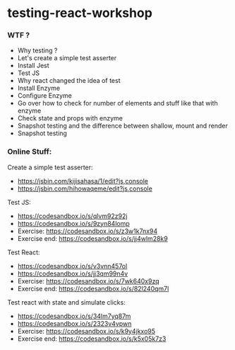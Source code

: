 # testing-react-workshop

### WTF ?

* Why testing ?
* Let's create a simple test asserter
* Install Jest
* Test JS
* Why react changed the idea of test
* Install Enzyme
* Configure Enzyme
* Go over how to check for number of elements and stuff like that with enzyme
* Check state and props with enzyme
* Snapshot testing and the difference between shallow, mount and render
* Snapshot testing


### Online Stuff:

Create a simple test asserter:
  * https://jsbin.com/kijisahasa/1/edit?js,console
  * https://jsbin.com/hihowaqeme/edit?js,console

Test JS:
  * https://codesandbox.io/s/qlvm92z92j
  * https://codesandbox.io/s/9zyn84lomp
  * Exercise: https://codesandbox.io/s/z3w1k7nx94
  * Exercise end: https://codesandbox.io/s/jj4wlm28k9

Test React:
 * https://codesandbox.io/s/v3vnn457ol
 * https://codesandbox.io/s/jj3qm99n4v
 * Exercise: https://codesandbox.io/s/7wk640x9zq
 * Exercise end: https://codesandbox.io/s/82l240qm7l

 Test react with state and simulate clicks:
  * https://codesandbox.io/s/34lm7yq87m
  * https://codesandbox.io/s/2323v4vpwn
  * Exercise: https://codesandbox.io/s/k9y4jkxo95
  * Exercise end: https://codesandbox.io/s/k5x05k7z3
